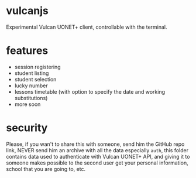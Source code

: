 # vulcanjs
Experimental Vulcan UONET+ client, controllable with the terminal.

# features

- session registering
- student listing
- student selection
- lucky number
- lessons timetable (with option to specify the date and working substitutions)
- more soon


# security
Please, if you wan't to share this with someone, send him the GitHub repo link, NEVER send him an archive with all the data especially `auth`, this folder contains data used to authenticate with Vulcan UONET+ API, and giving it to someone makes possible to the second user get your personal information, school that you are going to, etc.